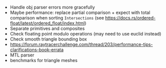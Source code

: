 - Handle obj parser errors more gracefully
- Maybe performance: replace partial comparison + expect with total comparison when sorting `Intersections` (see https://docs.rs/ordered-float/latest/ordered_float/index.html)
- Separate primitives and composites
- Check floating point modulo operations (may need to use euclid instead)
- Check smooth triangle bounding box
- https://forum.raytracerchallenge.com/thread/203/performance-tips-clarifications-book-errata
- MTL parser
- benchmarks for triangle meshes